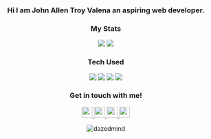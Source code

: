 <div align=center>
  <h3 color=333333>Hi I am John Allen Troy Valena an aspiring web developer.</3>
</div>

<div align=center>
<h3>My Stats</h3>
<img src="https://github-readme-stats.vercel.app/api?username=dazedmind&show_icons=true&hide=prs,issues&theme=gruvbox&bg_color=111111&hide_border=true">
<img src="https://github-readme-stats.vercel.app/api/top-langs/?username=dazedmind&show_icons=true&theme=gruvbox&include_all_commits=true&layout=compact&hide_border=true&bg_color=111111">
</div>

<div align=center>
  <h3>Tech Used</h3>
  <img src="https://img.shields.io/badge/OS-ZorinOs-informational?style=flat&logo=linux&logoColor=white&color=d3a04d&labelColor=333333">
  <img src="https://img.shields.io/badge/Shell-Bash-informational?style=flat&logo=gnu-bash&logoColor=white&color=d3a04d&labelColor=333333">
  <img src="https://img.shields.io/badge/Code-JS-informational?style=flat&logo=javascript&logoColor=white&color=d3a04d&labelColor=333333">
  <img src="https://img.shields.io/badge/Editor-Code-informational?style=flat&logo=visual%20studio%20code&logoColor=white&color=d3a04d&labelColor=333333">
</div>

<h3 align="center">Get in touch with me!</h3>
<p align="center">
   <a href="https://instagram.com/dazedmnd">
      <img src="https://img.shields.io/badge/dazedmind-%23E4405F.svg?style=flat&logo=appveyorInstagram&logoColor=white" height="25" />
   </a>
   <a href="https://twitter.com/dazedmnd">
      <img src="https://img.shields.io/badge/dazedmnd-%231DA1F2.svg?style=flat&logo=appveyorTwitter&logoColor=white" height="25" />
   </a>
   <a href="https://linkedin.com/in/johnallenvalena">
      <img src="https://img.shields.io/badge/johnallenvalena-%230077B5.svg?style=flat&logo=appveyorlinkedin&logoColor=white" height="25" />
   </a>
   <a href="https://facebook.com/troivalena">
      <img src="https://img.shields.io/badge/John Allen-%231877F2.svg?style=flat&logo=appveyorFacebook&logoColor=white" height="25" />
   </a>
</p>

<p align="center"> <img src="https://komarev.com/ghpvc/?username=dazedmind&label=Profile%20views&color=333333&style=flat" alt="dazedmind" /> </p>


